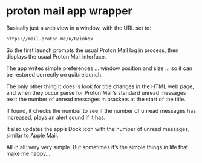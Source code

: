 # proton mail app wrapper
 
Basically just a web view in a window, with the URL set to:

`https://mail.proton.me/u/0/inbox`

So the first launch prompts the usual Proton Mail log in process, then displays the usual Proton Mail interface.

The app writes simple preferences … window position and size … so it can be restored correctly on quit/relaunch.

The only other thing it does is look for title changes in the HTML web page, and when they occur parse for Proton Mail’s standard unread messages text: the number of unread messages in brackets at the start of the title.

If found, it checks the number to see if the number of unread messages has increased, plays an alert sound if it has.

It also updates the app’s Dock icon with the number of unread messages, similar to Apple Mail.

All in all: very very simple. But sometimes it’s the simple things in life that make me happy…

